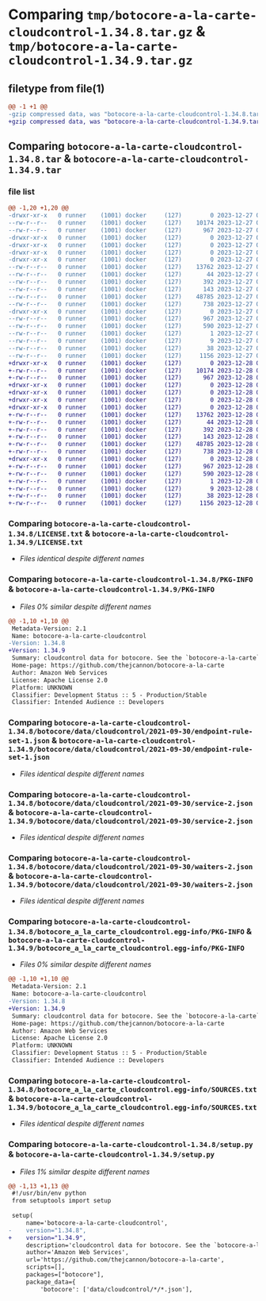 # Comparing `tmp/botocore-a-la-carte-cloudcontrol-1.34.8.tar.gz` & `tmp/botocore-a-la-carte-cloudcontrol-1.34.9.tar.gz`

## filetype from file(1)

```diff
@@ -1 +1 @@
-gzip compressed data, was "botocore-a-la-carte-cloudcontrol-1.34.8.tar", last modified: Wed Dec 27 01:06:33 2023, max compression
+gzip compressed data, was "botocore-a-la-carte-cloudcontrol-1.34.9.tar", last modified: Thu Dec 28 01:06:35 2023, max compression
```

## Comparing `botocore-a-la-carte-cloudcontrol-1.34.8.tar` & `botocore-a-la-carte-cloudcontrol-1.34.9.tar`

### file list

```diff
@@ -1,20 +1,20 @@
-drwxr-xr-x   0 runner    (1001) docker     (127)        0 2023-12-27 01:06:33.763298 botocore-a-la-carte-cloudcontrol-1.34.8/
--rw-r--r--   0 runner    (1001) docker     (127)    10174 2023-12-27 01:06:33.000000 botocore-a-la-carte-cloudcontrol-1.34.8/LICENSE.txt
--rw-r--r--   0 runner    (1001) docker     (127)      967 2023-12-27 01:06:33.763298 botocore-a-la-carte-cloudcontrol-1.34.8/PKG-INFO
-drwxr-xr-x   0 runner    (1001) docker     (127)        0 2023-12-27 01:06:33.763298 botocore-a-la-carte-cloudcontrol-1.34.8/botocore/
-drwxr-xr-x   0 runner    (1001) docker     (127)        0 2023-12-27 01:06:33.763298 botocore-a-la-carte-cloudcontrol-1.34.8/botocore/data/
-drwxr-xr-x   0 runner    (1001) docker     (127)        0 2023-12-27 01:06:33.763298 botocore-a-la-carte-cloudcontrol-1.34.8/botocore/data/cloudcontrol/
-drwxr-xr-x   0 runner    (1001) docker     (127)        0 2023-12-27 01:06:33.763298 botocore-a-la-carte-cloudcontrol-1.34.8/botocore/data/cloudcontrol/2021-09-30/
--rw-r--r--   0 runner    (1001) docker     (127)    13762 2023-12-27 01:06:28.000000 botocore-a-la-carte-cloudcontrol-1.34.8/botocore/data/cloudcontrol/2021-09-30/endpoint-rule-set-1.json
--rw-r--r--   0 runner    (1001) docker     (127)       44 2023-12-27 01:06:28.000000 botocore-a-la-carte-cloudcontrol-1.34.8/botocore/data/cloudcontrol/2021-09-30/examples-1.json
--rw-r--r--   0 runner    (1001) docker     (127)      392 2023-12-27 01:06:28.000000 botocore-a-la-carte-cloudcontrol-1.34.8/botocore/data/cloudcontrol/2021-09-30/paginators-1.json
--rw-r--r--   0 runner    (1001) docker     (127)      143 2023-12-27 01:06:28.000000 botocore-a-la-carte-cloudcontrol-1.34.8/botocore/data/cloudcontrol/2021-09-30/paginators-1.sdk-extras.json
--rw-r--r--   0 runner    (1001) docker     (127)    48785 2023-12-27 01:06:28.000000 botocore-a-la-carte-cloudcontrol-1.34.8/botocore/data/cloudcontrol/2021-09-30/service-2.json
--rw-r--r--   0 runner    (1001) docker     (127)      738 2023-12-27 01:06:28.000000 botocore-a-la-carte-cloudcontrol-1.34.8/botocore/data/cloudcontrol/2021-09-30/waiters-2.json
-drwxr-xr-x   0 runner    (1001) docker     (127)        0 2023-12-27 01:06:33.763298 botocore-a-la-carte-cloudcontrol-1.34.8/botocore_a_la_carte_cloudcontrol.egg-info/
--rw-r--r--   0 runner    (1001) docker     (127)      967 2023-12-27 01:06:33.000000 botocore-a-la-carte-cloudcontrol-1.34.8/botocore_a_la_carte_cloudcontrol.egg-info/PKG-INFO
--rw-r--r--   0 runner    (1001) docker     (127)      590 2023-12-27 01:06:33.000000 botocore-a-la-carte-cloudcontrol-1.34.8/botocore_a_la_carte_cloudcontrol.egg-info/SOURCES.txt
--rw-r--r--   0 runner    (1001) docker     (127)        1 2023-12-27 01:06:33.000000 botocore-a-la-carte-cloudcontrol-1.34.8/botocore_a_la_carte_cloudcontrol.egg-info/dependency_links.txt
--rw-r--r--   0 runner    (1001) docker     (127)        9 2023-12-27 01:06:33.000000 botocore-a-la-carte-cloudcontrol-1.34.8/botocore_a_la_carte_cloudcontrol.egg-info/top_level.txt
--rw-r--r--   0 runner    (1001) docker     (127)       38 2023-12-27 01:06:33.763298 botocore-a-la-carte-cloudcontrol-1.34.8/setup.cfg
--rw-r--r--   0 runner    (1001) docker     (127)     1156 2023-12-27 01:06:33.000000 botocore-a-la-carte-cloudcontrol-1.34.8/setup.py
+drwxr-xr-x   0 runner    (1001) docker     (127)        0 2023-12-28 01:06:35.210229 botocore-a-la-carte-cloudcontrol-1.34.9/
+-rw-r--r--   0 runner    (1001) docker     (127)    10174 2023-12-28 01:06:34.000000 botocore-a-la-carte-cloudcontrol-1.34.9/LICENSE.txt
+-rw-r--r--   0 runner    (1001) docker     (127)      967 2023-12-28 01:06:35.210229 botocore-a-la-carte-cloudcontrol-1.34.9/PKG-INFO
+drwxr-xr-x   0 runner    (1001) docker     (127)        0 2023-12-28 01:06:35.206228 botocore-a-la-carte-cloudcontrol-1.34.9/botocore/
+drwxr-xr-x   0 runner    (1001) docker     (127)        0 2023-12-28 01:06:35.210229 botocore-a-la-carte-cloudcontrol-1.34.9/botocore/data/
+drwxr-xr-x   0 runner    (1001) docker     (127)        0 2023-12-28 01:06:35.210229 botocore-a-la-carte-cloudcontrol-1.34.9/botocore/data/cloudcontrol/
+drwxr-xr-x   0 runner    (1001) docker     (127)        0 2023-12-28 01:06:35.210229 botocore-a-la-carte-cloudcontrol-1.34.9/botocore/data/cloudcontrol/2021-09-30/
+-rw-r--r--   0 runner    (1001) docker     (127)    13762 2023-12-28 01:06:26.000000 botocore-a-la-carte-cloudcontrol-1.34.9/botocore/data/cloudcontrol/2021-09-30/endpoint-rule-set-1.json
+-rw-r--r--   0 runner    (1001) docker     (127)       44 2023-12-28 01:06:26.000000 botocore-a-la-carte-cloudcontrol-1.34.9/botocore/data/cloudcontrol/2021-09-30/examples-1.json
+-rw-r--r--   0 runner    (1001) docker     (127)      392 2023-12-28 01:06:26.000000 botocore-a-la-carte-cloudcontrol-1.34.9/botocore/data/cloudcontrol/2021-09-30/paginators-1.json
+-rw-r--r--   0 runner    (1001) docker     (127)      143 2023-12-28 01:06:26.000000 botocore-a-la-carte-cloudcontrol-1.34.9/botocore/data/cloudcontrol/2021-09-30/paginators-1.sdk-extras.json
+-rw-r--r--   0 runner    (1001) docker     (127)    48785 2023-12-28 01:06:26.000000 botocore-a-la-carte-cloudcontrol-1.34.9/botocore/data/cloudcontrol/2021-09-30/service-2.json
+-rw-r--r--   0 runner    (1001) docker     (127)      738 2023-12-28 01:06:26.000000 botocore-a-la-carte-cloudcontrol-1.34.9/botocore/data/cloudcontrol/2021-09-30/waiters-2.json
+drwxr-xr-x   0 runner    (1001) docker     (127)        0 2023-12-28 01:06:35.210229 botocore-a-la-carte-cloudcontrol-1.34.9/botocore_a_la_carte_cloudcontrol.egg-info/
+-rw-r--r--   0 runner    (1001) docker     (127)      967 2023-12-28 01:06:35.000000 botocore-a-la-carte-cloudcontrol-1.34.9/botocore_a_la_carte_cloudcontrol.egg-info/PKG-INFO
+-rw-r--r--   0 runner    (1001) docker     (127)      590 2023-12-28 01:06:35.000000 botocore-a-la-carte-cloudcontrol-1.34.9/botocore_a_la_carte_cloudcontrol.egg-info/SOURCES.txt
+-rw-r--r--   0 runner    (1001) docker     (127)        1 2023-12-28 01:06:35.000000 botocore-a-la-carte-cloudcontrol-1.34.9/botocore_a_la_carte_cloudcontrol.egg-info/dependency_links.txt
+-rw-r--r--   0 runner    (1001) docker     (127)        9 2023-12-28 01:06:35.000000 botocore-a-la-carte-cloudcontrol-1.34.9/botocore_a_la_carte_cloudcontrol.egg-info/top_level.txt
+-rw-r--r--   0 runner    (1001) docker     (127)       38 2023-12-28 01:06:35.210229 botocore-a-la-carte-cloudcontrol-1.34.9/setup.cfg
+-rw-r--r--   0 runner    (1001) docker     (127)     1156 2023-12-28 01:06:34.000000 botocore-a-la-carte-cloudcontrol-1.34.9/setup.py
```

### Comparing `botocore-a-la-carte-cloudcontrol-1.34.8/LICENSE.txt` & `botocore-a-la-carte-cloudcontrol-1.34.9/LICENSE.txt`

 * *Files identical despite different names*

### Comparing `botocore-a-la-carte-cloudcontrol-1.34.8/PKG-INFO` & `botocore-a-la-carte-cloudcontrol-1.34.9/PKG-INFO`

 * *Files 0% similar despite different names*

```diff
@@ -1,10 +1,10 @@
 Metadata-Version: 2.1
 Name: botocore-a-la-carte-cloudcontrol
-Version: 1.34.8
+Version: 1.34.9
 Summary: cloudcontrol data for botocore. See the `botocore-a-la-carte` package for more info.
 Home-page: https://github.com/thejcannon/botocore-a-la-carte
 Author: Amazon Web Services
 License: Apache License 2.0
 Platform: UNKNOWN
 Classifier: Development Status :: 5 - Production/Stable
 Classifier: Intended Audience :: Developers
```

### Comparing `botocore-a-la-carte-cloudcontrol-1.34.8/botocore/data/cloudcontrol/2021-09-30/endpoint-rule-set-1.json` & `botocore-a-la-carte-cloudcontrol-1.34.9/botocore/data/cloudcontrol/2021-09-30/endpoint-rule-set-1.json`

 * *Files identical despite different names*

### Comparing `botocore-a-la-carte-cloudcontrol-1.34.8/botocore/data/cloudcontrol/2021-09-30/service-2.json` & `botocore-a-la-carte-cloudcontrol-1.34.9/botocore/data/cloudcontrol/2021-09-30/service-2.json`

 * *Files identical despite different names*

### Comparing `botocore-a-la-carte-cloudcontrol-1.34.8/botocore/data/cloudcontrol/2021-09-30/waiters-2.json` & `botocore-a-la-carte-cloudcontrol-1.34.9/botocore/data/cloudcontrol/2021-09-30/waiters-2.json`

 * *Files identical despite different names*

### Comparing `botocore-a-la-carte-cloudcontrol-1.34.8/botocore_a_la_carte_cloudcontrol.egg-info/PKG-INFO` & `botocore-a-la-carte-cloudcontrol-1.34.9/botocore_a_la_carte_cloudcontrol.egg-info/PKG-INFO`

 * *Files 0% similar despite different names*

```diff
@@ -1,10 +1,10 @@
 Metadata-Version: 2.1
 Name: botocore-a-la-carte-cloudcontrol
-Version: 1.34.8
+Version: 1.34.9
 Summary: cloudcontrol data for botocore. See the `botocore-a-la-carte` package for more info.
 Home-page: https://github.com/thejcannon/botocore-a-la-carte
 Author: Amazon Web Services
 License: Apache License 2.0
 Platform: UNKNOWN
 Classifier: Development Status :: 5 - Production/Stable
 Classifier: Intended Audience :: Developers
```

### Comparing `botocore-a-la-carte-cloudcontrol-1.34.8/botocore_a_la_carte_cloudcontrol.egg-info/SOURCES.txt` & `botocore-a-la-carte-cloudcontrol-1.34.9/botocore_a_la_carte_cloudcontrol.egg-info/SOURCES.txt`

 * *Files identical despite different names*

### Comparing `botocore-a-la-carte-cloudcontrol-1.34.8/setup.py` & `botocore-a-la-carte-cloudcontrol-1.34.9/setup.py`

 * *Files 1% similar despite different names*

```diff
@@ -1,13 +1,13 @@
 #!/usr/bin/env python
 from setuptools import setup
 
 setup(
     name='botocore-a-la-carte-cloudcontrol',
-    version="1.34.8",
+    version="1.34.9",
     description='cloudcontrol data for botocore. See the `botocore-a-la-carte` package for more info.',
     author='Amazon Web Services',
     url='https://github.com/thejcannon/botocore-a-la-carte',
     scripts=[],
     packages=["botocore"],
     package_data={
         'botocore': ['data/cloudcontrol/*/*.json'],
```

